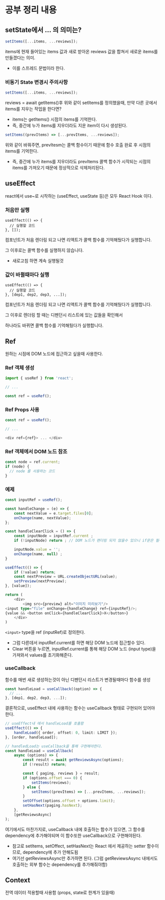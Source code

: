 # 공부 정리 내용

## setState에서 ... 의 의미는?
```typescript
setItems([...items, ...reviews]);
```
items에 현재 들어있는 items 값과 새로 받아온 reviews 값을 합쳐서 새로운 items를 만들겠다는 의미.
- 이를 스프레드 문법이라 한다.

### 비동기 State 변경시 주의사항
```typescript
setItems([...items, ...reviews]);
```
reviews = await getItems()후 위와 같이 setItems를 정의했을때, 만약 다른 곳에서 items를 지우는 작업을 한다면?
- items는 getItems() 시점의 items를 기억한다.
- 즉, 중간에 누가 items를 지우더라도 지운 item이 다시 생성된다.

```typescript
setItems((prevItems) => [...prevItems, ...reviews]);
```
위와 같이 바꿔주면, prevItesm는 콜백 함수이기 때문에 함수 호출 완료 후 시점의 items를 기억한다.
- 즉, 중간에 누가 items를 지우더라도 prevItems 콜백 함수가 시작되는 시점의 items를 가져오기 때문에 정상적으로 삭제처리된다.

## useEffect
react에서 use~로 시작하는 (useEffect, useState 등)은 모두 React Hook 이다.

### 처음만 실행
```
useEffect(() => {
  // 실행할 코드
}, []);
```
컴포넌트가 처음 렌더링 되고 나면 리액트가 콜백 함수를 기억해뒀다가 실행합니다.

그 이후로는 콜백 함수를 실행하지 않습니다.
- 새로고침 하면 계속 실행될것

### 값이 바뀔때마다 실행
```
useEffect(() => {
  // 실행할 코드
}, [dep1, dep2, dep3, ...]);
```
컴포넌트가 처음 렌더링 되고 나면 리액트가 콜백 함수를 기억해뒀다가 실행합니다.

그 이후로 렌더링 할 때는 디펜던시 리스트에 있는 값들을 확인해서

하나라도 바뀌면  콜백 함수를 기억해뒀다가 실행합니다.

## Ref
원하는 시점에 DOM 노드에 접근하고 싶을때 사용한다.

### Ref 객체 생성
```typescript
import { useRef } from 'react';

// ...

const ref = useRef();
```

### Ref Props 사용
```typescript
const ref = useRef();

// ...

<div ref={ref}> ... </div>
```

### Ref 객체에서 DOM 노드 참조
```typescript
const node = ref.current;
if (node) {
  // node 를 사용하는 코드
}
```

### 예제
```typescript
const inputRef = useRef();

const handleChange = (e) => {
    const nextValue = e.target.files[0];
    onChange(name, nextValue);
};

const handleClearClick = () => {
    const inputNode = inputRef.current ;
    if (!inputNode) return ; // DOM 노드가 랜더링 되지 않을수 있으니 if문은 필수!! 

    inputNode.value = '';
    onChange(name, null) ;
}

useEffect(() => {
    if (!value) return;
    const nextPreview = URL.createObjectURL(value);
    setPreview(nextPreview);
}, [value]);

return (
    <div>
        <img src={preview} alt="이미지 미리보기"/>
<input type="file" onChange={handleChange} ref={inputRef}/>;
{value && <button onClick={handleClearClick}>X</button>}
    </div>
)
```

`<input>` type을 ref (inputRef)로 정의한다.
- 그럼 다른데서 inputRef.current를 하면 해당 DOM 노드에 접근할수 있다.
- Clear 버튼을 누르면, inputRef.current를 통해 해당 DOM 노드 (input type)을 가져와서 values를 초기화해준다.

### useCallback
함수를 매번 새로 생성하는것이 아닌 디펜던시 리스트가 변경될때마다 함수를 생성

```typescript
const handleLoad = useCallback((option) => {
  // ...
}, [dep1, dep2, dep3, ...]);
```

결론적으로, useEffect 내에 사용하는 함수는 useCallback 형태로 구현되어 있어야 한다.
```typescript
// useEffect내 에서 handleLoad를 호출함
useEffect(() => {
    handleLoad({ order, offset: 0, limit: LIMIT });
}, [order, handleLoad]);

// handledLoad는 useCallback을 통해 구현해야한다.
const handleLoad = useCallback(
    async (options) => {
        const result = await getReviewsAsync(options);
        if (!result) return;

        const { paging, reviews } = result;
        if (options.offset === 0) {
            setItems(reviews);
        } else {
            setItems((prevItems) => [...prevItems, ...reviews]);
        }
        setOffset(options.offset + options.limit);
        setHasNext(paging.hasNext);
    },
    [getReviewsAsync]
);
```

여기에서도 마찬가지로, useCallback 내에 호출하는 함수가 있으면, 그 함수를 dependency에 추가해야되며 이 함수또한 useCallback으로 구현해야된다.
- 참고로 setItems, setOffect, setHasNext는 React 에서 제공하는 setter 함수이므로, dependency에 추가 안해도됨
- 여기선 getReviewsAsync만 추가하면 된다. (그럼 getReviewsAsync 내에서도 호출하는 외부 함수는 dependency를 추가해줘야함)

## Context
전역 데이터 적용할때 사용함 (props, state로 한계가 있을때)


